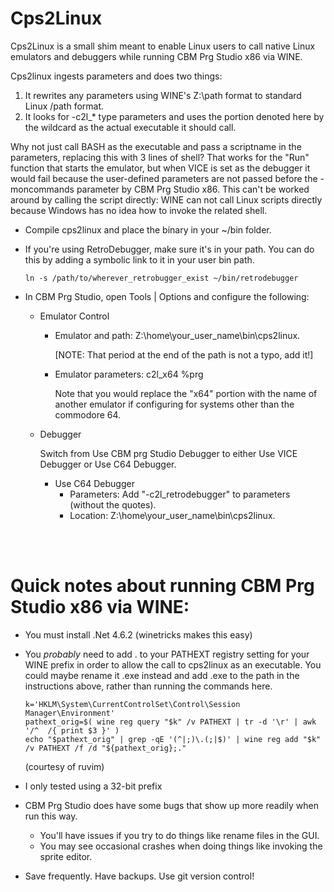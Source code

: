 # Cps2Linux
Cps2Linux is a small shim meant to enable Linux users to call native Linux emulators and debuggers while running CBM Prg Studio x86 via WINE.

Cps2linux ingests parameters and does two things:  
1) It rewrites any parameters using WINE's Z:\path format to standard Linux /path format.
2) It looks for -c2l_* type parameters and uses the portion denoted here by the wildcard as the actual executable it should call.

Why not just call BASH as the executable and pass a scriptname in the parameters, replacing this with 3 lines of shell?  That works for the "Run" function that starts the emulator, but when VICE is set as the debugger it would fail because the user-defined parameters are not passed before the -moncommands parameter by CBM Prg Studio x86.  This can't be worked around by calling the script directly:  WINE can not call Linux scripts directly because Windows has no idea how to invoke the related shell.

* Compile cps2linux and place the binary in your ~/bin folder.

* If you're using RetroDebugger, make sure it's in your path.  You can do this by adding a symbolic link to it in your user bin path.
  
      ln -s /path/to/wherever_retrobugger_exist ~/bin/retrodebugger
  
* In CBM Prg Studio, open Tools | Options and configure the following:
   * Emulator Control
       * Emulator and path:  Z:\home\your_user_name\bin\cps2linux.

           [NOTE: That period at the end of the path is not a typo, add it!]
         
       * Emulator parameters:  c2l_x64 %prg
         
           Note that you would replace the "x64" portion with the name of another emulator if configuring for systems other than the commodore 64.

  * Debugger

      Switch from Use CBM prg Studio Debugger to either Use VICE Debugger or Use C64 Debugger.

      * Use C64 Debugger
          * Parameters:  Add "-c2l_retrodebugger" to parameters (without the quotes).
          * Location: Z:\home\your_user_name\bin\cps2linux.

<br><br>

# Quick notes about running CBM Prg Studio x86 via WINE:

* You must install .Net 4.6.2 (winetricks makes this easy)
* You _probably_ need to add . to your PATHEXT registry setting for your WINE prefix in order to allow the call to cps2linux as an executable.  You could maybe rename it .exe instead and add .exe to the path in the instructions above, rather than running the commands here.
  
      k='HKLM\System\CurrentControlSet\Control\Session Manager\Environment'
      pathext_orig=$( wine reg query "$k" /v PATHEXT | tr -d '\r' | awk '/^  /{ print $3 }' )
      echo "$pathext_orig" | grep -qE '(^|;)\.(;|$)' | wine reg add "$k" /v PATHEXT /f /d "${pathext_orig};."

    (courtesy of ruvim)
  
* I only tested using a 32-bit prefix
* CBM Prg Studio does have some bugs that show up more readily when run this way.
    * You'll have issues if you try to do things like rename files in the GUI.
    * You may see occasional crashes when doing things like invoking the sprite editor.
* Save frequently.  Have backups.  Use git version control!
